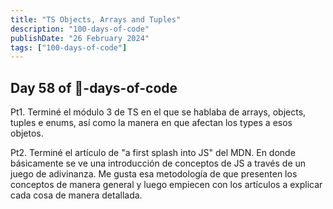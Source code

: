 ```yaml
---
title: "TS Objects, Arrays and Tuples"
description: "100-days-of-code"
publishDate: "26 February 2024"
tags: ["100-days-of-code"]
---
```


## Day 58 of 💯-days-of-code

Pt1. Terminé el módulo 3 de TS en el que se hablaba de arrays, objects, tuples e enums, así como la manera en que afectan los types a esos objetos.

Pt2. Terminé el artículo de "a first splash into JS" del MDN. En donde básicamente se ve una introducción de conceptos de JS a través de un juego de adivinanza. Me gusta esa metodología de que presenten los conceptos de manera general y luego empiecen con los artículos a explicar cada cosa de manera detallada.
